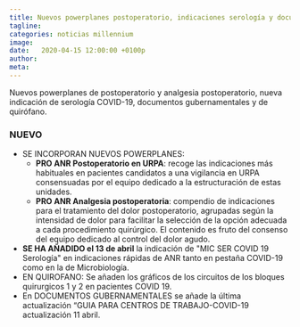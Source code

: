 ```yaml
---
title: Nuevos powerplanes postoperatorio, indicaciones serología y documentos
tagline: 
categories: noticias millennium
image: 
date:   2020-04-15 12:00:00 +0100p
author: 
meta: 
---
```

Nuevos powerplanes de postoperatorio y analgesia postoperatorio, nueva indicación de serología COVID-19, documentos gubernamentales y de quirófano.
<!--more-->
### NUEVO
* SE INCORPORAN NUEVOS POWERPLANES: 
  * **PRO ANR Postoperatorio en URPA**: recoge las indicaciones más habituales en pacientes candidatos a una vigilancia en URPA consensuadas por el equipo dedicado a la estructuración de estas unidades. 
  * **PRO ANR Analgesia postoperatoria**: compendio de indicaciones para el tratamiento del dolor postoperatorio, agrupadas según la intensidad de dolor para facilitar la selección de la opción adecuada a cada procedimiento quirúrgico. El contenido es fruto del consenso del equipo dedicado al control del dolor agudo. 
* **SE HA AÑADIDO el 13 de abril** la indicación de "MIC SER COVID 19 Serología" en indicaciones rápidas de ANR tanto en pestaña COVID-19 como en la de Microbiología.
* EN QUIROFANO: Se añaden los gráficos de los circuitos de los bloques quirurgicos 1 y 2 en pacientes COVID 19.
* En DOCUMENTOS GUBERNAMENTALES se añade la última actualización “GUIA PARA CENTROS DE TRABAJO-COVID-19 actualización 11 abril. 
